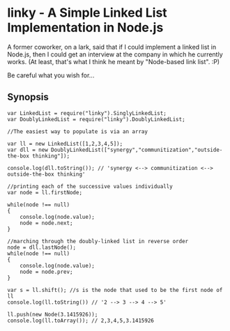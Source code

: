linky - A Simple Linked List Implementation in Node.js
=====

A former coworker, on a lark, said that if I could implement a linked list in Node.js, then I could get an interview at the company in which he currently works. (At least, that's what I think he meant by "Node-based link list". :P)

Be careful what you wish for...


Synopsis
-----

	var LinkedList = require("linky").SinglyLinkedList;
	var DoublyLinkedList = require("linky").DoublyLinkedList;

	//The easiest way to populate is via an array

	var ll = new LinkedList([1,2,3,4,5]);
	var dll = new DoublyLinkedList(["synergy","communitization","outside-the-box thinking"]);
	
	console.log(dll.toString()); // 'synergy <--> communitization <--> outside-the-box thinking'

	//printing each of the successive values individually
	var node = ll.firstNode;

	while(node !== null)
	{
		console.log(node.value);
		node = node.next;
	}

	//marching through the doubly-linked list in reverse order
	node = dll.lastNode();
	while(node !== null)
	{
		console.log(node.value);
		node = node.prev;
	}

	var s = ll.shift(); //s is the node that used to be the first node of ll
	console.log(ll.toString()) // '2 --> 3 --> 4 --> 5'

	ll.push(new Node(3.1415926));
	console.log(ll.toArray()); // 2,3,4,5,3.1415926


